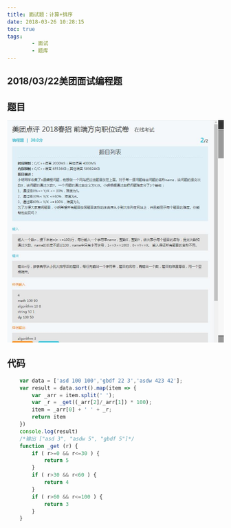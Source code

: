 ```yaml
---
title: 面试题：计算+排序
date: 2018-03-26 10:28:15
toc: true
tags:
        - 面试
        - 题库
---
```

## 2018/03/22美团面试编程题

<!--more-->

## 题目

![题目](/assets/blogImg/mtms.jpg)
  

## 代码

```javascript
    var data = ['asd 100 100','gbdf 22 3','asdw 423 42'];
    var result = data.sort().map(item => {
        var _arr = item.split(' ');
        var _r = _get((_arr[2]/_arr[1]) * 100);
        item = _arr[0] + ' ' + _r;
        return item
    })
    console.log(result)
    /*输出 ["asd 3", "asdw 5", "gbdf 5"]*/
    function _get (r) {
        if ( r>=0 && r<=30 ) {
            return 5
        }
        if ( r>30 && r<60 ) {
            return 4
        }
        if ( r>60 && r<=100 ) {
            return 3
        }
    }
```

